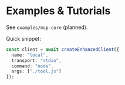 # Examples & Tutorials

See `examples/mcp-core` (planned).

Quick snippet:

```ts
const client = await createEnhancedClient({
  name: "local",
  transport: "stdio",
  command: "node",
  args: ["./tool.js"]
});
```

